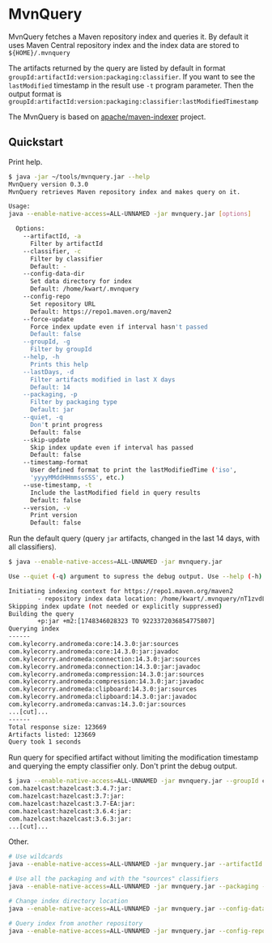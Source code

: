 # MvnQuery

MvnQuery fetches a Maven repository index and queries it.
By default it uses Maven Central repository index and the index data are stored to `${HOME}/.mvnquery`

The artifacts returned by the query are listed by default in format `groupId:artifactId:version:packaging:classifier`.
If you want to see the `lastModified` timestamp in the result use `-t` program parameter. Then the output format is
`groupId:artifactId:version:packaging:classifier:lastModifiedTimestamp`

The MvnQuery is based on [apache/maven-indexer](https://github.com/apache/maven-indexer/) project.

## Quickstart

Print help.

```bash
$ java -jar ~/tools/mvnquery.jar --help
MvnQuery version 0.3.0
MvnQuery retrieves Maven repository index and makes query on it.

Usage:
java --enable-native-access=ALL-UNNAMED -jar mvnquery.jar [options]

  Options:
    --artifactId, -a
      Filter by artifactId
    --classifier, -c
      Filter by classifier
      Default: -
    --config-data-dir
      Set data directory for index
      Default: /home/kwart/.mvnquery
    --config-repo
      Set repository URL
      Default: https://repo1.maven.org/maven2
    --force-update
      Force index update even if interval hasn't passed
      Default: false
    --groupId, -g
      Filter by groupId
    --help, -h
      Prints this help
    --lastDays, -d
      Filter artifacts modified in last X days
      Default: 14
    --packaging, -p
      Filter by packaging type
      Default: jar
    --quiet, -q
      Don't print progress
      Default: false
    --skip-update
      Skip index update even if interval has passed
      Default: false
    --timestamp-format
      User defined format to print the lastModifiedTime ('iso', 
      'yyyyMMddHHmmssSSS', etc.)
    --use-timestamp, -t
      Include the lastModified field in query results
      Default: false
    --version, -v
      Print version
      Default: false
```

Run the default query (query `jar` artifacts, changed in the last 14 days, with all classifiers).

```bash
$ java --enable-native-access=ALL-UNNAMED -jar mvnquery.jar

Use --quiet (-q) argument to supress the debug output. Use --help (-h) to print the help.

Initiating indexing context for https://repo1.maven.org/maven2
        - repository index data location: /home/kwart/.mvnquery/nT1zvdLBhX
Skipping index update (not needed or explicitly suppressed)
Building the query
        +p:jar +m2:[1748346028323 TO 9223372036854775807]
Querying index
------
com.kylecorry.andromeda:core:14.3.0:jar:sources
com.kylecorry.andromeda:core:14.3.0:jar:javadoc
com.kylecorry.andromeda:connection:14.3.0:jar:sources
com.kylecorry.andromeda:connection:14.3.0:jar:javadoc
com.kylecorry.andromeda:compression:14.3.0:jar:sources
com.kylecorry.andromeda:compression:14.3.0:jar:javadoc
com.kylecorry.andromeda:clipboard:14.3.0:jar:sources
com.kylecorry.andromeda:clipboard:14.3.0:jar:javadoc
com.kylecorry.andromeda:canvas:14.3.0:jar:sources
...[cut]...
------
Total response size: 123669
Artifacts listed: 123669
Query took 1 seconds
```

Run query for specified artifact without limiting the modification timestamp and querying the empty classifier only. Don't print the debug output.

```bash
$ java --enable-native-access=ALL-UNNAMED -jar mvnquery.jar --groupId com.hazelcast --artifactId hazelcast --classifier '' --lastDays 0 --quiet 
com.hazelcast:hazelcast:3.4.7:jar:
com.hazelcast:hazelcast:3.7:jar:
com.hazelcast:hazelcast:3.7-EA:jar:
com.hazelcast:hazelcast:3.6.4:jar:
com.hazelcast:hazelcast:3.6.3:jar:
...[cut]...

```

Other.

```bash
# Use wildcards
java --enable-native-access=ALL-UNNAMED -jar mvnquery.jar --artifactId '*hazelcast*' --lastDays 90

# Use all the packaging and with the "sources" classifiers
java --enable-native-access=ALL-UNNAMED -jar mvnquery.jar --packaging - --classifier sources

# Change index directory location
java --enable-native-access=ALL-UNNAMED -jar mvnquery.jar --config-data-dir /opt/mvnquery

# Query index from another repository
java --enable-native-access=ALL-UNNAMED -jar mvnquery.jar --config-repo https://repo.jenkins-ci.org/artifactory/releases
```
